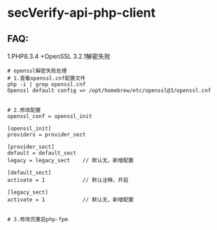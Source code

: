 # secVerify-api-php-client

## FAQ:

1.PHP8.3.4 +OpenSSL 3.2.1解密失败

```
# openssl解密失败处理
# 1.查看openssl.cnf配置文件
php -i | grep openssl.cnf
Openssl default config => /opt/homebrew/etc/openssl@3/openssl.cnf


# 2.修改配置
openssl_conf = openssl_init

[openssl_init]
providers = provider_sect
   
[provider_sect]
default = default_sect
legacy = legacy_sect 	// 默认无，新增配置
   
[default_sect]
activate = 1			// 默认注释，开启
   
[legacy_sect]
activate = 1 			// 默认无，新增配置


# 3.修改完重启php-fpm
```

